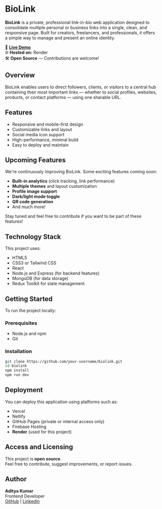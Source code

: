 # BioLink

**BioLink** is a private, professional link-in-bio web application designed to consolidate multiple personal or business links into a single, clean, and responsive page. Built for creators, freelancers, and professionals, it offers a simple way to manage and present an online identity.

🔗 **[Live Demo](https://biolink-v7u6.onrender.com)**  
🌐 **Hosted on:** Render  
🛠️ **Open Source** — Contributions are welcome!

## Overview

BioLink enables users to direct followers, clients, or visitors to a central hub containing their most important links — whether to social profiles, websites, products, or contact platforms — using one sharable URL.

## Features

- Responsive and mobile-first design  
- Customizable links and layout  
- Social media icon support  
- High-performance, minimal build  
- Easy to deploy and maintain

## Upcoming Features

We're continuously improving BioLink. Some exciting features coming soon:

- **Built-in analytics** (click tracking, link performance)  
- **Multiple themes** and layout customization  
- **Profile image support**  
- **Dark/light mode toggle**  
- **QR code generation**  
- And much more!

Stay tuned and feel free to contribute if you want to be part of these features!

## Technology Stack

This project uses:

- HTML5  
- CSS3 or Tailwind CSS  
- React  
- Node.js and Express (for backend features)  
- MongoDB (for data storage)  
- Redux Toolkit for state management

## Getting Started

To run the project locally:

### Prerequisites

- Node.js and npm  
- Git

### Installation

```bash
git clone https://github.com/your-username/biolink.git
cd biolink
npm install
npm run dev
```

## Deployment

You can deploy this application using platforms such as:

- Vercel  
- Netlify  
- GitHub Pages (private or internal access only)  
- Firebase Hosting  
- **Render** (used for this project)

## Access and Licensing

This project is **open source**.  
Feel free to contribute, suggest improvements, or report issues.

## Author

**Aditya Kumar**  
Frontend Developer  
[GitHub](https://github.com/devcodesadi) | [LinkedIn](https://linkedin.com/in/devcodesadi)

